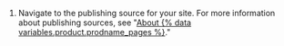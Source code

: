1. Navigate to the publishing source for your site. For more information about publishing sources, see "[About {% data variables.product.prodname_pages %}](/articles/about-github-pages#publishing-sources-for-github-pages-sites)."
